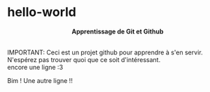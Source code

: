 # hello-world
<center><b>Apprentissage de Git et Github</b></center><br>
<p>
IMPORTANT: Ceci est un projet github pour apprendre à s'en servir. N'espérez pas trouver quoi que ce soit d'intéressant.<br>
encore une ligne :3
</p>
Bim ! Une autre ligne !!<br>

